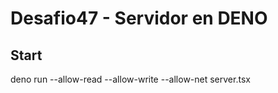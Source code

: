 # Desafio47 - Servidor en DENO

## Start

deno run --allow-read --allow-write --allow-net server.tsx

